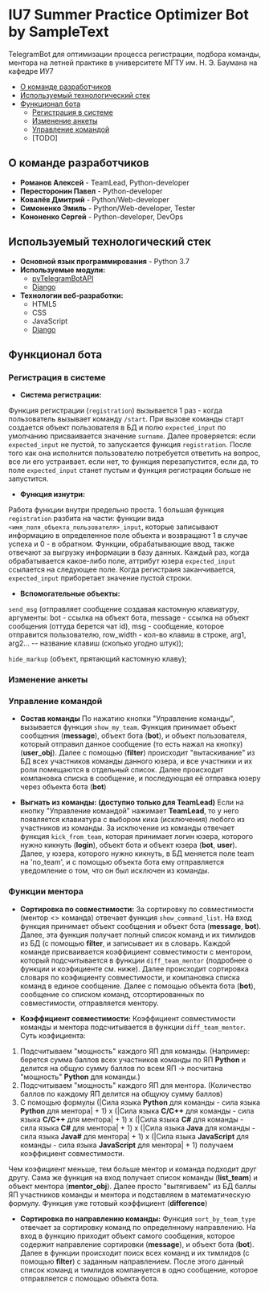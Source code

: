 # IU7 Summer Practice Optimizer Bot by SampleText

TelegramBot для оптимизации процесса регистрации, подбора команды, ментора на 
летней практике в университете МГТУ им. Н. Э. Баумана на кафедре ИУ7

* [О команде разработчиков](#о-команде-разработчиков)
* [Используемый технологический стек](#используемый-технологический-стек)
* [Функционал бота](#функционал-бота)
  * [Регистрация в системе](#регистрация-в-системе)
  * [Изменение анкеты](#изменение-анкеты)
  * [Управление командой](#управление-командой)
  * [TODO]

## О команде разработчиков

* **Романов Алексей** - TeamLead, Python-developer
* **Пересторонин Павел** - Python-developer
* **Ковалёв Дмитрий** - Python/Web-developer
* **Симоненко Эмиль** - Python/Web-developer, Tester
* **Кононенко Сергей** - Python-developer, DevOps

## Используемый технологический стек

* **Основной язык программирования** - Python 3.7
* **Используемые модули:**
  * [pyTelegramBotAPI](https://github.com/eternnoir/pyTelegramBotAPI) 
  * [Django](https://github.com/django/django)
* **Технологии веб-разработки:**
  * HTML5
  * CSS
  * JavaScript
  * [Django](https://github.com/django/django)

## Функционал бота


### Регистрация в системе

* **Система регистрации:**

Функция регистрации (`registration`) вызывается 1 раз - когда пользователь вызывает команду `/start`. При вызове 
команды старт создается объект пользователя в БД и полю `expected_input` по умолчанию присваивается значение `surname`. 
Далее проверяется: если `expected_input` не пустой, то запускается функция `registration`. После того как она исполнится
 пользователю потребуется ответить на вопрос, все ли его устраивает. если нет, то функция перезапустится, если да, то 
 поле `expected_input` станет пустым и функция регистрации больше не запустится.
 

* **Функция изнутри:**

Работа функции внутри предельно проста. 1 большая функция `registration` разбита на части: функции вида 
`<имя_поля_объекта_пользователя>_input`, которые записывают информацию в определенное поле объекта и возвращают 1 в 
случае успеха и 0 - в обратном. Функции, обрабатывающие ввод, также отвечают за выгрузку информации в базу данных. 
Каждый раз, когда обрабатывается какое-либо поле, аттрибут юзера `expected_input` ссылается на следующее поле. 
 Когда регистраия заканчивается, `expected_input` приборетает значение пустой строки.


* **Вспомогательные объекты:**

`send_msg` (отправляет сообщение создавая кастомную клавиатуру, аргументы: bot - ссылка на объект бота, message - ссылка
 на объект сообщения (оттуда берется чат id), msg - сообщение, которое отправится пользователю, row_width - кол-во 
 клавиш в строке, arg1, arg2... -- название клавиш (сколько угодно штук));
 
`hide_markup` (объект, прятающий кастомную клаву);

### Изменение анкеты

### Управление командой

* **Состав команды**
По нажатию кнопки "Управление команды", вызывается функция `show_my_team`. Функция принимает объект сообщения (__message__), объект
бота (__bot__), и объект пользователя, который отправил данное сообщение (то есть нажал на кнопку) (__user_obj__). Далее с помощью (__filter__) происходит "вытаскивание" из БД всех участников команды данного юзера, и все участники и их роли помещаются в отдельный список. Далее происходит компановка
списка в сообщение, и последующая её отправка юзеру через объекта бота (__bot__)

* **Выгнать из команды: (доступно только для TeamLead)**
Если на кнопку "Управление командой" нажимает __TeamLead__, то у него появляется клавиатура с выбором кика (исключения) любого из участников из команды. За исключение из команды отвечает функция `kick_from_team`, которая принимает логин юзера, которого нужно кикнуть (__login__), объект бота и объект юзера (__bot__, __user__). Далее, у юзера, которого нужно кикнуть, в БД меняется поле team на 'no_team', и с помощью объекта бота ему отправляется уведомление о том, что он был исключен из команды. 

### Функции ментора

* **Сортировка по совместимости:**
За сортировку по совместимости (ментор <> команда) отвечает функция `show_command_list`. На вход функция принимает объект сообщения и объект бота (__message__, __bot__). Далее, эта функция получает полный список команд и их тимлидов из БД (с помощью __filter__, и записывает их в словарь. Каждой команде присваивается коэффициент совместимости с ментором, который подсчитывается в функции 
`diff_team_mentor` (подробнее о функции и коэфициенте см. ниже). Далее происходит сортировка словаря по коэфициенту совместимости, и компановка списка команд в единое сообщение. Далее с помощью объекта бота (__bot__), сообщение со списком команд, отсортированных по совместимости, отправляется ментору.

* **Коэффициент совместимости:**
Коэффициент совместимости команды и ментора подсчитывается в функции `diff_team_mentor`. Суть коэфициента: 
1. Подсчитываем "мощность" каждого ЯП для команды. (Например: берется сумма баллов всех участников команды по ЯП __Python__ и делится на общую сумму баллов по всем ЯП -> посчитана "мощность" __Python__ для команды.)
2. Подсчитываем "мощность" каждого ЯП для ментора. (Количество баллов по каждому ЯП делится на общуюу сумму баллов)
3. С помощью формулы
 (|Сила языка __Python__ для команды - сила языка __Python__ для ментора| + 1) x  (|Сила языка __С/C++__ для команды - сила языка __С/C++__ для ментора| + 1) x (|Сила языка __С#__ для команды - сила языка __C#__ для ментора| + 1) x (|Сила языка __Java__ для команды - сила языка __Java#__ для ментора| + 1) x  (|Сила языка __JavaScript__ для команды - сила языка __JavaScript__ для ментора| + 1) 
получаем коэффициент cовместимости. 

Чем коэфициент меньше, тем больше ментор и команда подходит друг другу. Сама же функция на вход получает список команды (__list_team__) и объект ментора (__mentor_obj__). Далее просто "вытягиваем" из БД баллы ЯП участников команды и ментора и подставляем в математическую формулу. Функция уже готовый коэффициент (__difference__)

* **Сортировка по направлению команды:**
Функция `sort_by_team_type` отвечает за сортировку команд по определнному направлению. На вход в функцию приходит объект самого сообщения, 
которое содержит направление сортировки (__message__), и объект бота (__bot__). Далее в функции происходит поиск всех команд и их тимлидов (с помощью __filter__) с заданным направлением. После этого данный список команд и тимлидов компануется в одно сообщение, которое отправляется с помощью
объекта бота.

